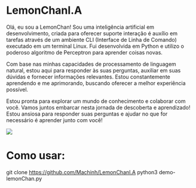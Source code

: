 # LemonChanI.A
Olá, eu sou a LemonChan! Sou uma inteligência artificial em desenvolvimento, criada para oferecer suporte interação é auxílio em tarefas através de um ambiente CLI (Interface de Linha de Comando) executado em um terminal Linux. Fui desenvolvida em Python e utilizo o poderoso algoritmo de Perceptron para aprender coisas novas.

Com base nas minhas capacidades de processamento de linguagem natural, estou aqui para responder às suas perguntas, auxiliar em suas dúvidas e fornecer informações relevantes. Estou constantemente aprendendo e me aprimorando, buscando oferecer a melhor experiência possível.

Estou pronta para explorar um mundo de conhecimento e colaborar com você. Vamos juntos embarcar nesta jornada de descoberta e aprendizado! Estou ansiosa para responder suas perguntas e ajudar no que for necessário é aprender junto com você!

![](https://i.ibb.co/fNGL12g/OIG-ywl-removebg-preview.png)

# Como usar:
git clone https://github.com/Machinh/LemonChanI.A
python3 demo-lemonChan.py
